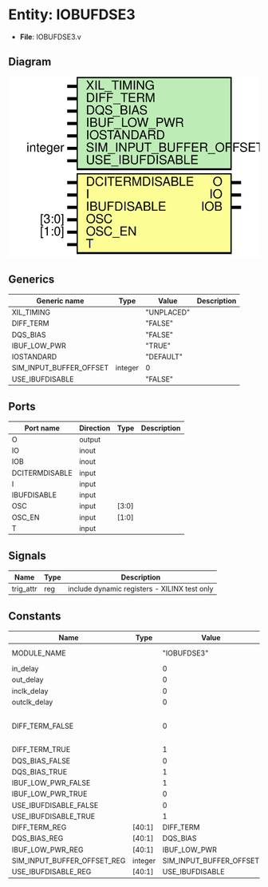 # Entity: IOBUFDSE3

- **File**: IOBUFDSE3.v
## Diagram

![Diagram](IOBUFDSE3.svg "Diagram")
## Generics

| Generic name            | Type    | Value      | Description |
| ----------------------- | ------- | ---------- | ----------- |
| XIL_TIMING              |         | "UNPLACED" |             |
| DIFF_TERM               |         | "FALSE"    |             |
| DQS_BIAS                |         | "FALSE"    |             |
| IBUF_LOW_PWR            |         | "TRUE"     |             |
| IOSTANDARD              |         | "DEFAULT"  |             |
| SIM_INPUT_BUFFER_OFFSET | integer | 0          |             |
| USE_IBUFDISABLE         |         | "FALSE"    |             |
## Ports

| Port name      | Direction | Type  | Description |
| -------------- | --------- | ----- | ----------- |
| O              | output    |       |             |
| IO             | inout     |       |             |
| IOB            | inout     |       |             |
| DCITERMDISABLE | input     |       |             |
| I              | input     |       |             |
| IBUFDISABLE    | input     |       |             |
| OSC            | input     | [3:0] |             |
| OSC_EN         | input     | [1:0] |             |
| T              | input     |       |             |
## Signals

| Name      | Type | Description                                    |
| --------- | ---- | ---------------------------------------------- |
| trig_attr | reg  |  include dynamic registers - XILINX test only  |
## Constants

| Name                        | Type    | Value                   | Description                         |
| --------------------------- | ------- | ----------------------- | ----------------------------------- |
| MODULE_NAME                 |         | "IOBUFDSE3"             |  define constants                   |
| in_delay                    |         | 0                       |                                     |
| out_delay                   |         | 0                       |                                     |
| inclk_delay                 |         | 0                       |                                     |
| outclk_delay                |         | 0                       |                                     |
| DIFF_TERM_FALSE             |         | 0                       |  Parameter encodings and registers  |
| DIFF_TERM_TRUE              |         | 1                       |                                     |
| DQS_BIAS_FALSE              |         | 0                       |                                     |
| DQS_BIAS_TRUE               |         | 1                       |                                     |
| IBUF_LOW_PWR_FALSE          |         | 1                       |                                     |
| IBUF_LOW_PWR_TRUE           |         | 0                       |                                     |
| USE_IBUFDISABLE_FALSE       |         | 0                       |                                     |
| USE_IBUFDISABLE_TRUE        |         | 1                       |                                     |
| DIFF_TERM_REG               | [40:1]  | DIFF_TERM               |                                     |
| DQS_BIAS_REG                | [40:1]  | DQS_BIAS                |                                     |
| IBUF_LOW_PWR_REG            | [40:1]  | IBUF_LOW_PWR            |                                     |
| SIM_INPUT_BUFFER_OFFSET_REG | integer | SIM_INPUT_BUFFER_OFFSET |                                     |
| USE_IBUFDISABLE_REG         | [40:1]  | USE_IBUFDISABLE         |                                     |
